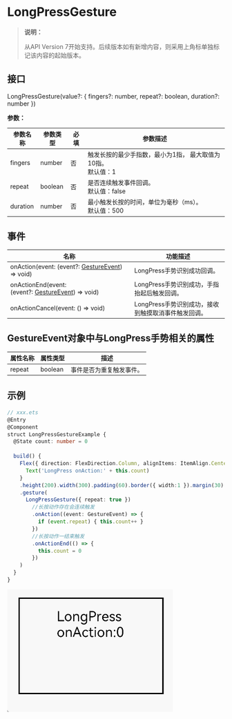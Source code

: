 # LongPressGesture

>  **说明：**
>
>  从API Version 7开始支持。后续版本如有新增内容，则采用上角标单独标记该内容的起始版本。


## 接口

LongPressGesture(value?: { fingers?: number, repeat?: boolean, duration?: number })

**参数：**

| 参数名称 | 参数类型 | 必填 | 参数描述                                                     |
| -------- | -------- | ---- | ------------------------------------------------------------ |
| fingers  | number   | 否   | 触发长按的最少手指数，最小为1指，&nbsp;最大取值为10指。<br/>默认值：1 |
| repeat   | boolean  | 否   | 是否连续触发事件回调。<br/>默认值：false                     |
| duration | number   | 否   | 最小触发长按的时间，单位为毫秒（ms）。<br/>默认值：500       |

## 事件

| 名称                                                         | 功能描述                                            |
| ------------------------------------------------------------ | --------------------------------------------------- |
| onAction(event: (event?: [GestureEvent](ts-gesture-settings.md)) => void) | LongPress手势识别成功回调。                         |
| onActionEnd(event: (event?:&nbsp;[GestureEvent](ts-gesture-settings.md))&nbsp;=&gt;&nbsp;void) | LongPress手势识别成功，手指抬起后触发回调。         |
| onActionCancel(event:&nbsp;()&nbsp;=&gt;&nbsp;void)          | LongPress手势识别成功，接收到触摸取消事件触发回调。 |

## GestureEvent对象中与LongPress手势相关的属性

| 属性名称   | 属性类型    | 描述           |
| ------ | ------- | ------------ |
| repeat | boolean | 事件是否为重复触发事件。 |

## 示例

```ts
// xxx.ets
@Entry
@Component
struct LongPressGestureExample {
  @State count: number = 0

  build() {
    Flex({ direction: FlexDirection.Column, alignItems: ItemAlign.Center, justifyContent: FlexAlign.SpaceBetween }) {
      Text('LongPress onAction:' + this.count)
    }
    .height(200).width(300).padding(60).border({ width:1 }).margin(30)
    .gesture(
      LongPressGesture({ repeat: true })
        //长按动作存在会连续触发
        .onAction((event: GestureEvent) => {
          if (event.repeat) { this.count++ }
        })
        //长按动作一结束触发
        .onActionEnd(() => {
          this.count = 0
        })
    )
  }
}
```

![zh-cn_image_0000001174264380](figures/zh-cn_image_0000001174264380.gif)
